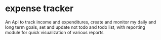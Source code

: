 # expense tracker
An Api to track income and expenditures, create and monitor my daily and long term goals, set and update not todo and todo list, with reporting module for quick visualization of various reports
